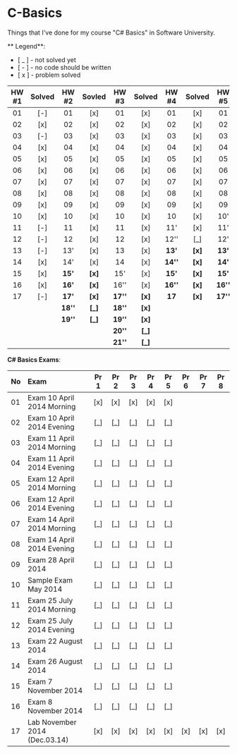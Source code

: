 C-Basics
========
Things that I've done for my course "C# Basics" in Software University.

** Legend**:
- [ _ ] - not solved yet
- [ - ] - no code should be written
- [ x ] - problem solved

|HW #1|Solved|HW #2| Sovled |HW #3|Solved|HW #4|Solved|HW #5|Solved|
|:-:|:-:|:----:|:-----:|:------:|:-----:|:------:|:-----:|:------:|:-----:|
|01 |[-]|01      |[x]    |01      |[x]    |01      |[x]    |01      |[x]    |
|02 |[x]|02      |[x]    |02      |[x]    |02      |[x]    |02      |[x]    |
|03 |[-]|03      |[x]    |03      |[x]    |03      |[x]    |03      |[x]    |
|04 |[x]|04      |[x]    |04      |[x]    |04      |[x]    |04      |[x]    |
|05 |[x]|05      |[x]    |05      |[x]    |05      |[x]    |05      |[x]    |
|06 |[x]|06      |[x]    |06      |[x]    |06      |[x]    |06      |[x]    |
|07 |[x]|07      |[x]    |07      |[x]    |07      |[x]    |07      |[x]    |
|08 |[x]|08      |[x]    |08      |[x]    |08      |[x]    |08      |[x]    |
|09 |[x]|09      |[x]    |09      |[x]    |09      |[x]    |09      |[x]    |
|10 |[x]|10      |[x]    |10      |[x]    |10      |[x]    |10'     |[x]    |
|11 |[-]|11      |[x]    |11      |[x]    |11'     |[x]    |11'     |[x]    |
|12 |[-]|12      |[x]    |12      |[x]    |12''    |[_]    |12'     |[_]    |
|13 |[-]|13'     |[x]    |13      |[x]    |**13'** |**[x]**|**13'** |**[x]**|
|14 |[x]|14'     |[x]    |14      |[x]    |**14''**|**[x]**|**14'** |**[x]**|
|15 |[x]|**15'** |**[x]**|15'     |[x]    |**15'** |**[x]**|**15'** |**[x]**|
|16 |[x]|**16'** |**[x]**|16''    |[x]    |**16''**|**[x]**|**16''**|**[_]**|
|17 |[-]|**17'** |**[x]**|**17''**|**[x]**|**17**  |**[x]**|**17''**|**[_]**|
|   |   |**18''**|**[_]**|**18''**|**[x]**|        |       |        |       |
|   |   |**19''**|**[_]**|**19''**|**[x]**|        |       |        |       |
|   |   |        |       |**20''**|**[_]**|        |       |        |       |
|   |   |        |       |**21''**|**[_]**|        |       |        |       |



**C# Basics Exams**:

| No|Exam|Pr 1|Pr 2|Pr 3|Pr 4|Pr 5|Pr 6|Pr 7|Pr 8|
|:--|:---|:--:|:--:|:--:|:--:|:--:|:--:|:--:|:--:|
| 01|Exam 10 April 2014 Morning| [x] | [x] | [x] | [x] | [x] ||||
| 02|Exam 10 April 2014 Evening| [_] | [_] | [_] | [_] | [_] ||||
| 03|Exam 11 April 2014 Morning| [_] | [_] | [_] | [_] | [_] ||||
| 04|Exam 11 April 2014 Evening| [_] | [_] | [_] | [_] | [_] ||||
| 05|Exam 12 April 2014 Morning| [_] | [_] | [_] | [_] | [_] ||||
| 06|Exam 12 April 2014 Evening| [_] | [_] | [_] | [_] | [_] ||||
| 07|Exam 14 April 2014 Morning| [_] | [_] | [_] | [_] | [_] ||||
| 08|Exam 14 April 2014 Evening| [_] | [_] | [_] | [_] | [_] ||||
| 09|Exam 28 April 2014| [_] | [_] | [_] | [_] | [_] ||||
| 10|Sample Exam May 2014| [_] | [_] | [_] | [_] | [_] ||||
| 11|Exam 25 July 2014 Morning| [_] | [_] | [_] | [_] | [_] ||||
| 12|Exam 25 July 2014 Evening| [_] | [_] | [_] | [_] | [_] ||||
| 13|Exam 22 August 2014| [_] | [_] | [_] | [_] | [_] ||||
| 14|Exam 26 August 2014| [_] | [_] | [_] | [_] | [_] ||||
| 15|Exam 7 November 2014| [_] | [_] | [_] | [_] | [_] ||||
| 16|Exam 8 November 2014| [_] | [_] | [_] | [_] | [_] ||||
| 17|Lab November 2014 (Dec.03.14)|[x]|[x]|[x]|[x]|[x]|[x]|[x]|[x]|
